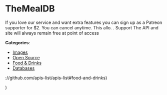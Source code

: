 # TheMealDB


If you love our service and want extra features you can sign up as a Patreon supporter for $2. You can cancel anytime. This allo. . Support The API and site will always remain free at point of access



**Categories**:
- [Images](https://github.com/apis-list/apis-list#images)
- [Open Source](https://github.com/apis-list/apis-list#open-source)
- [Food & Drinks](https://github.com/apis-list/apis-list#food-and-drinks)
- [Databases](https://github.com/apis-list/apis-list#databases)



://github.com/apis-list/apis-list#food-and-drinks)



)



